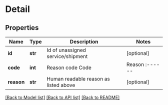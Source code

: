 # Detail

## Properties
Name | Type | Description | Notes
------------ | ------------- | ------------- | -------------
**id** | **str** | Id of unassigned service/shipment | [optional] 
**code** | **int** | Reason code  Code   |  Reason :------|:--------- 1 | cannot serve required skill 2 | cannot be visited within time window 3 | does not fit into any vehicle due to capacity 4 | cannot be assigned due to max distance constraint of vehicles 21 | could not be assigned due to relation constraint 22 | could not be assigned due to allowed vehicle constraint 23 | could not be assigned due to max-time-in-vehicle constraint 24 | driver does not need a break 25 | could not be assigned due to disallowed vehicle constraint 26 | could not be assigned due to max drive time constraint 27 | could not be assigned due to max job constraint 28 | could not be assigned due to max activity constraint 50 | underlying location cannot be accessed over road network by at least one vehicle  | [optional] 
**reason** | **str** | Human readable reason as listed above | [optional] 

[[Back to Model list]](../README.md#documentation-for-models) [[Back to API list]](../README.md#documentation-for-api-endpoints) [[Back to README]](../README.md)


